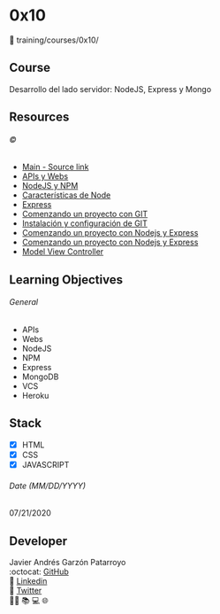 # 0x10
:open_file_folder: training/courses/0x10/

## Course
Desarrollo del lado servidor: NodeJS, Express y Mongo

## Resources
###### :copyright:
* [Main - Source link](https://www.coursera.org/learn/desarrollo-lado-servidor-nodejs-express-mongodb/home/welcome)
* [APIs y Webs](https://d3c33hcgiwev3.cloudfront.net/CsrfLDW5Eemplgpfqc6zSA_0aef563035b911e9b4f4bfe8815a00e7_APIs-y-Webs.pdf?Expires=1595548800&Signature=Gv4tQ1YelT0TSphfGScA2tkSYrYjDCOT6jkovBJJLlgZ8t6rPzbWc-WQuIiqg7R6~XtpBKyAfgKmcBxVswiD-lqlGmb-THp0zraKPRI6inntKmQiZ6xD202FGXR-9NwLjVQQ191bDz2i9mGIxXET5VskSSZ1lG8J~864pI5bjLg_&Key-Pair-Id=APKAJLTNE6QMUY6HBC5A)
* [NodeJS y NPM](https://d3c33hcgiwev3.cloudfront.net/HNBdXjW5Eem4egrIUlgmqg_1cf3755035b911e9b4f4bfe8815a00e7_NodeJS-y-NPM.pdf?Expires=1595548800&Signature=RiTcYzksDHzLnHUcwUmj-~8KBf9PpZsiQHqbxCjX26fb-aDMflcCjquKiQi9PwPIMT3ky~Gj9927y84z7GrkaNvQL3zOFcZjpF-BE4JGi4~wADmxRkUxqXlGFlCh3xqYu1Mqu3HQxe9IXyWjAPLjQEI~koz1d1-9~sSylGNxzhY_&Key-Pair-Id=APKAJLTNE6QMUY6HBC5A)
* [Características de Node](https://d3c33hcgiwev3.cloudfront.net/OJ9aWTW5Eem4egrIUlgmqg_38c35ca035b911e99a35b7f34e23c325_Caracteristicas-de-Node.pdf?Expires=1595548800&Signature=BZ6kn29sf4eGXZvUOpB07ptN9~i2hoajgj8qvoR6gy56H0LDio4WGusYQ7vmU-wYX0RQZXBsKVuY9K3pcYmK6xhvmodRZJ41SXxvrSqErOSmZ8bqLl5mTeN2O9GYyDKgICicYApOtY-4-dUg5oB~77XiO9IOaT9YXRB9vPzBz9E_&Key-Pair-Id=APKAJLTNE6QMUY6HBC5A)
* [Express](https://d3c33hcgiwev3.cloudfront.net/K014pDW5Eem4egrIUlgmqg_2b6ff45035b911e9a4c92108e1dbba71_Express.pdf?Expires=1595548800&Signature=UP-jlISJGuneLybCmwLBeE2jT1ZZaFbyAg1O0-LUh71txJymiYFCXmEm-WD-u8uNWV44i02GG-QtdQziHxrBD7kpbdG3q5RoDUpx9mNR16iBL2GdwtAUfp7xKBTSoYNY3m0DDktCNMF41reDyq~D0MKkIZeH~OfB3PX5SXafHx8_&Key-Pair-Id=APKAJLTNE6QMUY6HBC5A)
* [Comenzando un proyecto con GIT](https://d3c33hcgiwev3.cloudfront.net/RqgI7zW5Eem4egrIUlgmqg_46cb960035b911e99a35b7f34e23c325_Comenzando-un-proyecto-con-GIT.pdf?Expires=1595548800&Signature=dXUpZaBHzmNzE1trYOustLWaAmt85H7KOg1bBnU5imEl1YgWHgyWw85e8x8NI660SLcN1usiLhS6Rd8U12Keql9T4TOpD9sKPF9cQT430WSXBwtXxl25EDdKBiz6E-k7nKcXvF66wSvJaCGi7R-SoL4Z1uAoVxHPAnf5-qGmbJ4_&Key-Pair-Id=APKAJLTNE6QMUY6HBC5A)
* [Instalación y configuración de GIT](https://d3c33hcgiwev3.cloudfront.net/WNVafTW5Eemplgpfqc6zSA_58f58ca035b911e9a4c92108e1dbba71_Instalacion-y-configuracion-de-GIT.pdf?Expires=1595548800&Signature=Mr~F1~8wzi1k~vKQQDjZUIIIwSbpBKlY8W7o3legKV-mcC~Ga6t9-uUN0XHp9VdLKzbsd931BmU2K-yEnnKHsUvVzbIDs5W-~QoYb-CYWalBbklNWmkVNKslkfKVU7f9nBu~r7DQjQa-DqQZX7zi6YQtcaiG8V2QK7-UCFTU7a8_&Key-Pair-Id=APKAJLTNE6QMUY6HBC5A)
* [Comenzando un proyecto con Nodejs y Express](https://d3c33hcgiwev3.cloudfront.net/bXzUvTW5Eem4egrIUlgmqg_6d9d066035b911e9b4f4bfe8815a00e7_Comenzando-un-proyecto-con-Nodejs-y-Express.pdf?Expires=1595548800&Signature=NIJsKdgoLejG3iWzFchJ1ni6MB04B50Y1XJkwqnrXnbf3C80s1o3IBmw6ddk3~y1er8nvklrWFcNIh2DBF1PqA5dW0obrBGTXg82ixWNSUDXl45eHwgsdgSFzp107XhEJ7xOf25RJqR0e98XrRPxp14UuQOhY9fkX2twE9NygNA_&Key-Pair-Id=APKAJLTNE6QMUY6HBC5A)
* [Comenzando un proyecto con Nodejs y Express](https://d3c33hcgiwev3.cloudfront.net/bXzUvTW5Eem4egrIUlgmqg_6d9d066035b911e9b4f4bfe8815a00e7_Comenzando-un-proyecto-con-Nodejs-y-Express.pdf?Expires=1595548800&Signature=NIJsKdgoLejG3iWzFchJ1ni6MB04B50Y1XJkwqnrXnbf3C80s1o3IBmw6ddk3~y1er8nvklrWFcNIh2DBF1PqA5dW0obrBGTXg82ixWNSUDXl45eHwgsdgSFzp107XhEJ7xOf25RJqR0e98XrRPxp14UuQOhY9fkX2twE9NygNA_&Key-Pair-Id=APKAJLTNE6QMUY6HBC5A)
* [Model View Controller](https://d3c33hcgiwev3.cloudfront.net/e0KuLTW5Eemo6BKcywtCxg_7b65ecd035b911e99a35b7f34e23c325_Model-View-Controller.pdf?Expires=1595548800&Signature=bVTqKeg4mthqe7QH98dNpInDg62DDq27KpuI7VcTAyXbNjXWjWqNgR9QF-0pEVH4XZQbwkJP6armYrVjxTxnvfmPTpmbyfLjd8Ypb~jIEGfCt5KfC4PgtsD4L3Vu2-qYvxZ0EUAYrIxqBGrUepTfd1nTSYxVpcwoOIg1vJMljpo_&Key-Pair-Id=APKAJLTNE6QMUY6HBC5A)

## Learning Objectives
###### General
* APIs
* Webs
* NodeJS
* NPM
* Express
* MongoDB
* VCS
* Heroku

## Stack
* [x] HTML
* [X] CSS
* [X] JAVASCRIPT

###### Date (MM/DD/YYYY)
07/21/2020

## Developer
Javier Andrés Garzón Patarroyo  
:octocat: [GitHub](https://github.com/javierandresgp/)  
:link: [Linkedin](https://www.linkedin.com/in/javierandresgp/)  
:link: [Twitter](https://twitter.com/javierandresgp0)  
:man_technologist: :books: :computer: :globe_with_meridians: